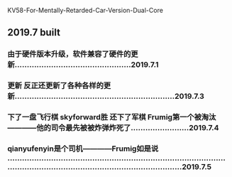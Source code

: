 KV58-For-Mentally-Retarded-Car-Version-Dual-Core
## 2019.7 built
### 由于硬件版本升级，软件兼容了硬件的更新…………………………………………2019.7.1
### 更新 反正还更新了各种各样的更新…………………………………………………………2019.7.3
### 下了一盘飞行棋 skyforward胜  还下了军棋 Frumig第一个被淘汰————他的司令最先被被炸弹炸死了……………………2019.7.4
### qianyufenyin是个司机————Frumig如是说 ………………………………………………………………………………………………………………………………………………2019.7.5
